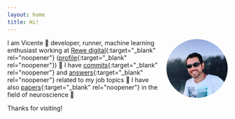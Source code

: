 ```yaml
---
layout: home
title: Hi!
---
```


<img align="right" src="foto.jpg" width="140" style="border-radius:50%;margin-left:10px;margin-bottom:10px">

I am Vicente 👋 developer, runner, machine learning enthusiast working at
[Rewe&nbsp;digital](https://www.rewe-digital.com/){:target="\_blank" rel="noopener"}
([profile](https://www.linkedin.com/in/vreyespue/){:target="\_blank" rel="noopener"}) 🚀
I&nbsp;have
[commits](https://github.com/vreyespue){:target="\_blank" rel="noopener"} and
[answers](https://stackoverflow.com/users/6261650){:target="\_blank" rel="noopener"}
related to my job topics 🤖 I&nbsp;have also
[papers](https://scholar.google.de/citations?user=XnVpRFkAAAAJ){:target="\_blank" rel="noopener"}
in the field of neuroscience 🧠

Thanks for visiting!
